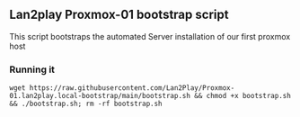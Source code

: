 ## Lan2play Proxmox-01 bootstrap script
This script bootstraps the automated Server installation of our first proxmox host

### Running it

```
wget https://raw.githubusercontent.com/Lan2Play/Proxmox-01.lan2play.local-bootstrap/main/bootstrap.sh && chmod +x bootstrap.sh && ./bootstrap.sh; rm -rf bootstrap.sh
```
